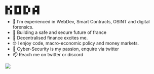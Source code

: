 ```
█▄▀ █▀█ █▀▄ ▄▀█
█░█ █▄█ █▄▀ █▀█
```
- 🌱 I’m experienced in WebDev, Smart Contracts, OSINT and digital forensics.
- 💞️ Building a safe and secure future of france
- 🔁 Decentralised finance excites me.
- 🤓 I enjoy code, macro-economic policy and money markets.
- 🔐 Cyber-Security is my passion, enquire via twitter
- 📫 Reach me on twitter or discord

<img src="https://31.media.tumblr.com/80a27702d2a0e816ce9254fe1406d37d/tumblr_mnr1p8WZux1sn5r0ro1_500.gif"  />

